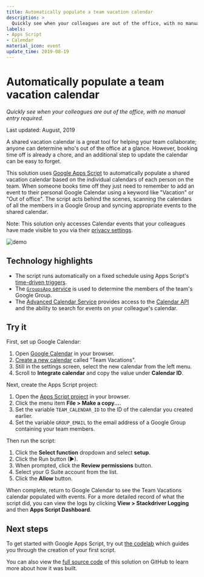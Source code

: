 ```yaml
---
title: Automatically populate a team vacation calendar
description: >
  Quickly see when your colleagues are out of the office, with no manual entry required.
labels:
- Apps Script
- Calendar
material_icon: event
update_time: 2019-08-19
---
```


# Automatically populate a team vacation calendar

_Quickly see when your colleagues are out of the office, with no manual entry
required._

Last updated: August, 2019

A shared vacation calendar is a great tool for helping your team collaborate;
anyone can determine who's out of the office at a glance. However, booking time
off is already a chore, and an additional step to update the calendar can be
easy to forget.

This solution uses [Google Apps Script][apps-script] to automatically populate
a shared vacation calendar based on the individual calendars of each person on
the team. When someone books time off they just need to remember to add an event
to their personal Google Calendar using a keyword like "Vacation" or "Out of
office". The script acts behind the scenes, scanning the calendars of all the
members in a Google Group and syncing appropriate events to the shared calendar.

Note: This solution only accesses Calendar events that your colleagues have made
visible to you via their [privacy settings][privacy_settings].

![demo](https://cdn.jsdelivr.net/gh/gsuitedevs/solutions@master/vacation-calendar/demo.gif)

[apps-script]: https://developers.google.com/apps-script
[privacy_settings]: https://support.google.com/calendar/answer/34580

## Technology highlights

- The script runs automatically on a fixed schedule using Apps Script's
  [time-driven triggers][time_driven_triggers].
- The [`GroupsApp` service][groupsapp] is used to determine the members of the
  team's Google Group.
- The [Advanced Calendar Service][calendar_advanced] provides access to the
  [Calendar API][calendar_api] and the ability to search for events on your
  colleague's calendar.

[time_driven_triggers]: https://developers.google.com/apps-script/guides/triggers/installable#time-driven_triggers
[groupsapp]: https://developers.google.com/apps-script/reference/groups/groups-app
[calendar_advanced]: https://developers.google.com/apps-script/advanced/calendar
[calendar_api]: https://developers.google.com/calendar/

## Try it

First, set up Google Calendar:

1. Open [Google Calendar][calendar] in your browser.
1. [Create a new calendar][calendar_setup] called "Team Vacations".
1. Still in the settings screen, select the new calendar from the left menu.
1. Scroll to **Integrate calendar** and copy the value under **Calendar ID**.

Next, create the Apps Script project:

1. Open the [Apps Script project][project] in your browser.
1. Click the menu item **File > Make a copy...**.
1. Set the variable `TEAM_CALENDAR_ID` to the ID of the calendar you
   created earlier.
1. Set the variable `GROUP_EMAIL` to the email address of a Google Group
   containing your team members.

Then run the script:

1. Click the **Select function** dropdown and select **setup**.
1. Click the Run button (►).
1. When prompted, click the **Review permissions** button.
1. Select your G Suite account from the list.
1. Click the **Allow** button.

When complete, return to Google Calendar to see the Team Vacations calendar
populated with events. For a more detailed record of what the script did, you
can view the logs by clicking
**View > Stackdriver Logging** and then **Apps Script Dashboard**.

[project]: https://script.google.com/d/1Z00KFsXZSLMYw1Tsf7gXqxEt4LjTYtyrnc0EHel43sHs6dl8_z5mHze2/edit
[calendar]: https://calendar.google.com
[calendar_setup]: https://support.google.com/calendar/answer/37095

## Next steps

To get started with Google Apps Script, try out [the codelab][codelab]
which guides you through the creation of your first script.

You can also view the [full source code][github] of this solution on GitHub to
learn more about how it was built.

[codelab]: https://codelabs.developers.google.com/codelabs/apps-script-intro
[github]: https://github.com/gsuitedevs/solutions/blob/master/vacation-calendar
